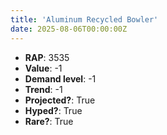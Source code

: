 ```yaml
---
title: 'Aluminum Recycled Bowler'
date: 2025-08-06T00:00:00Z
---
```

- **RAP**: 3535
- **Value**: -1
- **Demand level**: -1
- **Trend**: -1
- **Projected?**: True
- **Hyped?**: True
- **Rare?**: True
